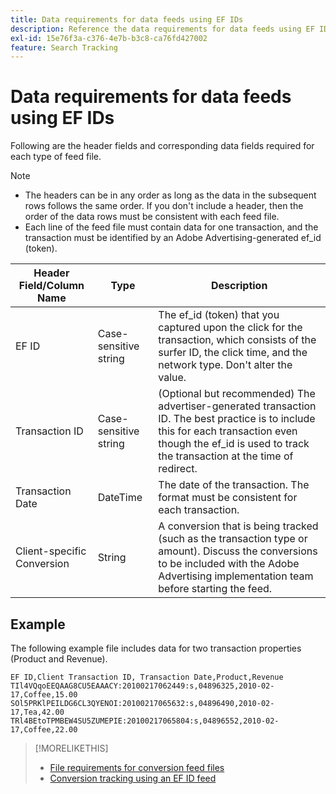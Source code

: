 ```yaml
---
title: Data requirements for data feeds using EF IDs
description: Reference the data requirements for data feeds using EF IDs.
exl-id: 15e76f3a-c376-4e7b-b3c8-ca76fd427002
feature: Search Tracking
---
```

# Data requirements for data feeds using EF IDs

Following are the header fields and corresponding data fields required for each type of feed file.

>[!NOTE]
>* The headers can be in any order as long as the data in the subsequent rows follows the same order. If you don't include a header, then the order of the data rows must be consistent with each feed file.
>* Each line of the feed file must contain data for one transaction, and the transaction must be identified by an Adobe Advertising-generated ef_id (token).

| Header Field/Column Name | Type | Description |
| ---- | ---- | ---- |
| EF ID | Case-sensitive string | The ef_id (token) that you captured upon the click for the transaction, which consists of the surfer ID, the click time, and the network type. Don't alter the value. |
| Transaction ID | Case-sensitive string | (Optional but recommended) The advertiser-generated transaction ID. The best practice is to include this for each transaction even though the ef_id is used to track the transaction at the time of redirect. |
| Transaction Date | DateTime | The date of the transaction. The format must be consistent for each transaction. |
| Client-specific Conversion | String | A conversion that is being tracked (such as the transaction type or amount). Discuss the conversions to be included with the Adobe Advertising implementation team before starting the feed. |

## Example

The following example file includes data for two transaction properties (Product and Revenue).

```
EF ID,Client Transaction ID, Transaction Date,Product,Revenue
TIl4VQqoEEQAAG8CU5EAAACY:20100217062449:s,04896325,2010-02-17,Coffee,15.00
SOl5PRKlPEILDG6CL3QYENOI:20100217065632:s,04896490,2010-02-17,Tea,42.00
TRl4BEtoTPMBEW4SU5ZUMEPIE:20100217065804:s,04896552,2010-02-17,Coffee,22.00
```

>[!MORELIKETHIS]
>
>* [File requirements for conversion feed files](feed-file-requirements.md)
>* [Conversion tracking using an EF ID feed](/help/search-social-commerce/tracking/feed-efid.md)

